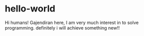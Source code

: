 # hello-world

Hi humans!
 Gajendiran here, I am very much interest in to solve programming. definitely i will achieve something new!!
